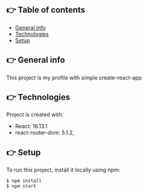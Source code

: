 ## :point_right: Table of contents
* [General info](#general-info)
* [Technologies](#technologies)
* [Setup](#setup)

## :point_right: General info
This project is my profile with simple create-react-app
	
## :point_right: Technologies
Project is created with:
* React: 16.13.1 
* react-router-dom: 5.1.2,
	
## :point_right: Setup
To run this project, install it locally using npm:

```
$ npm install
$ npm start
